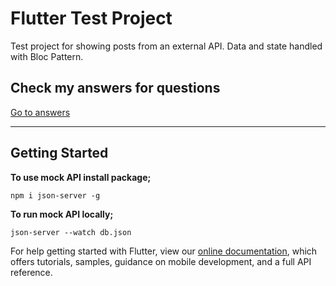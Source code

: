 # Flutter Test Project

Test project for showing posts from an external API. Data and state handled with Bloc Pattern.
## Check my answers for questions

[Go to answers](Questions.md)

---
## Getting Started

**To use mock API install package;**
```
npm i json-server -g
```
**To run mock API locally;**
``` 
json-server --watch db.json
```

For help getting started with Flutter, view our
[online documentation](https://flutter.dev/docs), which offers tutorials,
samples, guidance on mobile development, and a full API reference.
